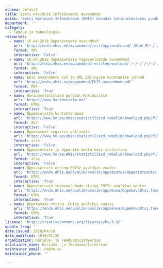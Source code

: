 ```yaml
---
schema: default
title: Eesti Hariduse Infosüsteemi avaandmed
notes: 'Eesti Hariduse Infosüsteem (EHIS) koondab haridussüsteemi puudutavaid andmeid. Register sisaldab andmeid õppeasutuse, õpilaste, õpetajate/õppejõudude, lõpudokumentide, õpikute ja õppekavade kohta. Kõige vanemad andmed on aastast 2004.'
department: ''
category:
  - Teadus ja tehnoloogia
resources:
  - name: 16.04.2018 Õppeasutuste avaandmed
    url: 'http://enda.ehis.ee/avaandmed/rest/oppeasutused/-/Kool/E/-/-/-/-/-/-/0/0/XML'
    format: XML
    interactive: 'False'
  - name: 16.04.2018 Õppeasutuste tegevuslubade avaandmed
    url: 'http://enda.ehis.ee/avaandmed/rest/tegevusload/-/-/-/-/-/-/-/-/1/XML'
    format: XML
    interactive: 'False'
  - name: EHIS avaandmete CSV ja XML päringute koostamise juhend
    url: 'http://enda.ehis.ee/avaandmed/EHIS_avaandmed.pdf'
    format: PDF
    interactive: 'True'
  - name: Haridusstatistika portaal Haridussilm
    url: 'https://www.haridussilm.ee/'
    format: HTML
    interactive: 'True'
  - name: Õppeasutuste kontaktandmed
    url: 'https://www.hm.ee/ehis/statistilised_tabelid/download.php?file=koolide_kontaktid.xls'
    format: XLS
    interactive: 'False'
  - name: Õppekavade registri väljavõte
    url: 'https://www.hm.ee/ehis/statistilised_tabelid/download.php?file=oppekavad.xlsx'
    format: xlsx
    interactive: 'False'
  - name: Õppeasutuste ja õppurite kohta käiv statistika
    url: 'https://www.hm.ee/ehis/statistilised_tabelid/download.php?file=alus_yld_oppeasutused_oppurid.xlsx'
    format: xlsx
    interactive: 'False'
  - name: Õppeasutuste otsing EHISe avalikus vaates
    url: 'https://enda.ehis.ee/avalik/avalik/oppeasutus/OppeasutusOtsi.faces'
    format: HTML
    interactive: 'True'
  - name: Õppeasutuste tegevuslubade otsing EHISe avalikus vaates
    url: 'https://enda.ehis.ee/avalik/avalik/oppekava/OppekavaOtsi.faces'
    format: HTML
    interactive: 'True'
  - name: Õppekavade otsing  EHISe avalikus vaates
    url: 'https://enda.ehis.ee/avalik/avalik/oppekava/OppekavaOtsi.faces'
    format: HTML
    interactive: 'True'
license: 'http://creativecommons.org/licenses/by/3.0/'
update_freq: ''
date_issued: 2018/04/19
date_modified: 2019/01/20
organization: Haridus- ja Teadusministeerium
maintainer_name: Haridus- ja Teadusministeerium
maintainer_email: hm@hm.ee
maintainer_phone: ''

---
```

